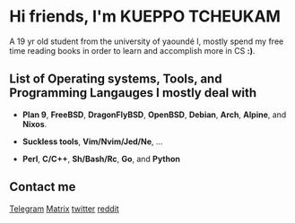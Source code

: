 # Hi friends, I'm KUEPPO TCHEUKAM
A 19 yr old student from the university of yaoundé I, mostly spend my free time reading books in order to learn and accomplish more in CS **:)**.

## List of Operating systems, Tools, and Programming Langauges I mostly deal with

- **Plan 9**, **FreeBSD**, **DragonFlyBSD**, **OpenBSD**, **Debian**, **Arch**, **Alpine**, and **Nixos**.

- **Suckless tools**, **Vim/Nvim/Jed/Ne**, ...

- **Perl**, **C/C++**, **Sh/Bash/Rc**, **Go**, and **Python**
## Contact me
 [Telegram](https://t.me/kueppo) [Matrix](soon) [twitter](soon) [reddit](soon)
